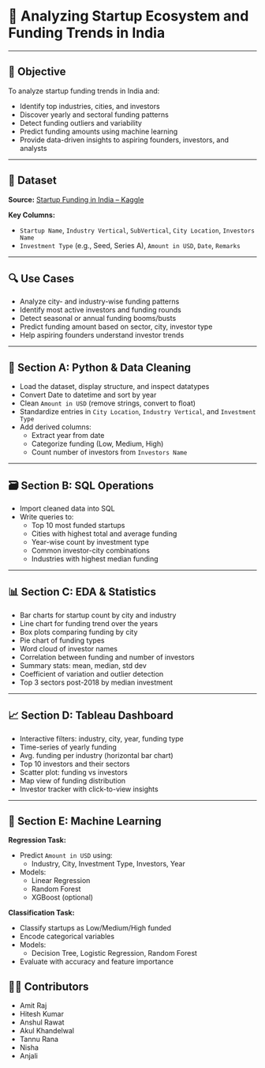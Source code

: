 # 🚀 Analyzing Startup Ecosystem and Funding Trends in India

---

## 📌 Objective

To analyze startup funding trends in India and:

- Identify top industries, cities, and investors  
- Discover yearly and sectoral funding patterns  
- Detect funding outliers and variability  
- Predict funding amounts using machine learning  
- Provide data-driven insights to aspiring founders, investors, and analysts  

---

## 📂 Dataset

**Source:** [Startup Funding in India – Kaggle](https://www.kaggle.com/datasets/sudalairajkumar/indian-startup-funding)

**Key Columns:**

- `Startup Name`, `Industry Vertical`, `SubVertical`, `City Location`, `Investors Name`  
- `Investment Type` (e.g., Seed, Series A), `Amount in USD`, `Date`, `Remarks`

---

## 🔍 Use Cases

- Analyze city- and industry-wise funding patterns  
- Identify most active investors and funding rounds  
- Detect seasonal or annual funding booms/busts  
- Predict funding amount based on sector, city, investor type  
- Help aspiring founders understand investor trends  

---

## 🧹 Section A: Python & Data Cleaning

- Load the dataset, display structure, and inspect datatypes  
- Convert Date to datetime and sort by year  
- Clean `Amount in USD` (remove strings, convert to float)  
- Standardize entries in `City Location`, `Industry Vertical`, and `Investment Type`  
- Add derived columns:
  - Extract year from date  
  - Categorize funding (Low, Medium, High)  
  - Count number of investors from `Investors Name`

---

## 🗃️ Section B: SQL Operations

- Import cleaned data into SQL  
- Write queries to:
  - Top 10 most funded startups  
  - Cities with highest total and average funding  
  - Year-wise count by investment type  
  - Common investor-city combinations  
  - Industries with highest median funding

---

## 📊 Section C: EDA & Statistics

- Bar charts for startup count by city and industry  
- Line chart for funding trend over the years  
- Box plots comparing funding by city  
- Pie chart of funding types  
- Word cloud of investor names  
- Correlation between funding and number of investors  
- Summary stats: mean, median, std dev  
- Coefficient of variation and outlier detection  
- Top 3 sectors post-2018 by median investment

---

## 📈 Section D: Tableau Dashboard

- Interactive filters: industry, city, year, funding type  
- Time-series of yearly funding  
- Avg. funding per industry (horizontal bar chart)  
- Top 10 investors and their sectors  
- Scatter plot: funding vs investors  
- Map view of funding distribution  
- Investor tracker with click-to-view insights

---

## 🤖 Section E: Machine Learning

**Regression Task:**
- Predict `Amount in USD` using:
  - Industry, City, Investment Type, Investors, Year  
- Models:
  - Linear Regression  
  - Random Forest  
  - XGBoost (optional)

**Classification Task:**
- Classify startups as Low/Medium/High funded  
- Encode categorical variables  
- Models:
  - Decision Tree, Logistic Regression, Random Forest  
- Evaluate with accuracy and feature importance  

## 👨‍💻 Contributors

- Amit Raj
- Hitesh Kumar
- Anshul Rawat  
- Akul Khandelwal  
- Tannu Rana  
- Nisha  
- Anjali 
